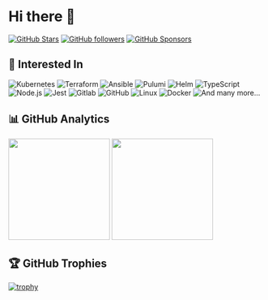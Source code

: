 # Hi there 👋

[![GitHub Stars](https://img.shields.io/github/stars/chrisleekr?logo=github&style=for-the-badge&color=ffd700)](https://github.com/chrisleekr)
[![GitHub followers](https://img.shields.io/github/followers/chrisleekr?logo=GitHub&style=for-the-badge&color=blue)](https://github.com/chrisleekr)
[![GitHub Sponsors](https://img.shields.io/github/sponsors/chrisleekr?color=BF4B8A&logo=githubsponsors&style=for-the-badge&label=Sponsor)](https://github.com/sponsors/chrisleekr)

## 🚀 Interested In

![Kubernetes](https://img.shields.io/badge/-Kubernetes-326CE5?style=for-the-badge&logo=kubernetes&logoColor=white)
![Terraform](https://img.shields.io/badge/-Terraform-623CE4?style=for-the-badge&logo=terraform&logoColor=white)
![Ansible](https://img.shields.io/badge/-Ansible-EE0000?style=for-the-badge&logo=ansible&logoColor=white)
![Pulumi](https://img.shields.io/badge/-Pulumi-2BB24C?style=for-the-badge&logo=pulumi&logoColor=white)
![Helm](https://img.shields.io/badge/-Helm-0F1689?style=for-the-badge&logo=helm&logoColor=white)
![TypeScript](https://img.shields.io/badge/-TypeScript-3178C6?style=for-the-badge&logo=typescript&logoColor=white)
![Node.js](https://img.shields.io/badge/-Node.js-339933?style=for-the-badge&logo=node.js&logoColor=white)
![Jest](https://img.shields.io/badge/-Jest-C21325?style=for-the-badge&logo=jest&logoColor=white)
![Gitlab](https://img.shields.io/badge/-Gitlab-FC6D26?style=for-the-badge&logo=gitlab&logoColor=white)
![GitHub](https://img.shields.io/badge/-GitHub-181717?style=for-the-badge&logo=github&logoColor=white)
![Linux](https://img.shields.io/badge/-Linux-FCC624?style=for-the-badge&logo=linux&logoColor=black)
![Docker](https://img.shields.io/badge/-Docker-2496ED?style=for-the-badge&logo=docker&logoColor=white)
![And many more...](https://img.shields.io/badge/-And%20many%20more...-000000?style=for-the-badge&logo=&logoColor=white)

## 📊 GitHub Analytics

<div align="left">
<img src="https://github-readme-stats.vercel.app/api?username=chrisleekr&show_icons=true&hide_border=true&count_private=true&line_height=25&theme=tokyonight&bg_color=0d1117&title_color=58a6ff&icon_color=1f6feb&text_color=c9d1d9" height="200px" />
<img src="https://github-readme-stats.vercel.app/api/top-langs/?username=chrisleekr&show_icons=true&count_private=true&layout=compact&theme=tokyonight&bg_color=0d1117&title_color=58a6ff&icon_color=1f6feb&text_color=c9d1d9&border_color=0d1117" height="200px" />
</div>

## 🏆 GitHub Trophies

[![trophy](https://github-profile-trophy.vercel.app/?username=chrisleekr&theme=darkhub&no-frame=true&row=1&column=7)](https://github.com/ryo-ma/github-profile-trophy)
